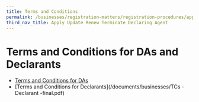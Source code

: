 ```yaml
---
title: Terms and Conditions
permalink: /businesses/registration-matters/registration-procedures/apply-update-renew-terminate-declaring-agent-account-and-declarant/Terms-and-conditions
third_nav_title: Apply Update Renew Terminate Declaring Agent 
---
```


# Terms and Conditions for DAs and Declarants 

-   [Terms and Conditions for DAs](/documents/businesses/TCsDAfinal.pdf)
-   [Terms and Conditions for Declarants](/documents/businesses/TCs -Declarant -final.pdf)
